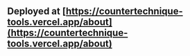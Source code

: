 ## Deployed at [https://countertechnique-tools.vercel.app/about](https://countertechnique-tools.vercel.app/about)
